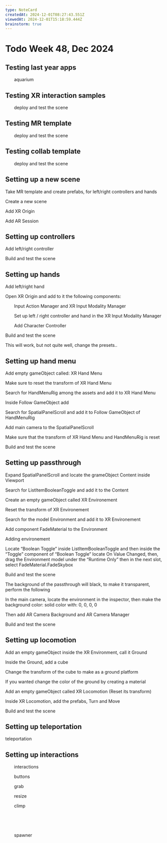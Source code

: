 ```yaml
---
type: NoteCard
createdAt: 2024-12-01T08:27:43.551Z
viewedAt: 2024-12-01T15:18:59.444Z
brainstorm: true
---
```


# Todo Week 48, Dec 2024
## Testing last year apps

  aquarium

## Testing XR interaction samples

  deploy and test the scene

## Testing MR template

  deploy and test the scene

## Testing collab template

  deploy and test the scene

## Setting up a new scene

Take MR template and create prefabs, for left/right controllers and hands

Create a new scene

Add XR Origin

Add AR Session

## Setting up controllers

Add left/right controller

Build and test the scene

## Setting up hands

Add left/right hand

Open XR Origin and add to it the following components:

  Input Action Manager and XR Input Modality Manager

  Set up left / right controller and hand in the XR Input Modality Manager

  Add Character Controller

Build and test the scene

This will work, but not quite well, change the presets..

## Setting up hand menu

Add empty gameObject called: XR Hand Menu

Make sure to reset the transform of XR Hand Menu

Search for HandMenuRig among the assets and add it to XR Hand Menu

Inside Follow GameObject add

Search for SpatialPanelScroll and add it to Follow GameObject of HandMenuRig

Add main camera to the SpatialPanelScroll

Make sure that the transform of XR Hand Menu and HandMenuRig is reset

Build and test the scene

## Setting up passthrough

Expand SpatialPanelScroll and locate the grameObject Content inside Viewport

Search for ListItemBooleanToggle and add it to the Content

Create an empty gameObject called XR Environement

Reset the transform of XR Environement

Search for the model Environment and add it to XR Environement

Add component FadeMaterial to the Environment

Adding environement

Locate “Boolean Toggle” inside ListItemBooleanToggle and then inside the “Toggle” component of “Boolean Toggle” locate On Value Changed, then, drag the Environment model under the “Runtime Only” then in the next slot, select FadeMaterial.FadeSkybox

Build and test the scene

The background of the passthrough will black, to make it transparent, perform the following

In the main camera, locate the environment in the inspector, then make the background color: solid color with: 0, 0, 0, 0

Then add AR Camera Background and AR Camera Manager

Build and test the scene

## Setting up locomotion

Add an empty gameObject inside the XR Environment, call it Ground

Inside the Ground, add a cube

Change the transform of the cube to make as a ground platform

If you wanted change the color of the ground by creating a material

Add an empty gameObject called XR Locomotion (Reset its transform)

Inside XR Locomotion, add the prefabs, Turn and Move

Build and test the scene

## Setting up teleportation

teleportation

## Setting up interactions

  interactions

  buttons

  grab

  resize

  climp

  

  

  spawner

